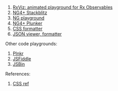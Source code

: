 1. [RxViz: animated playground for Rx Observables](https://rxviz.com/)
1. [NG4+ Stackblitz](https://stackblitz.com/edit/angular4)
1. [NG playground](http://www.angularplayground.it/)
1. [NG4+ Plunker](https://plnkr.co/edit/tpl:AvJOMERrnz94ekVua0u5?p=preview)
1. [CSS formatter](https://www.cleancss.com/css-beautify/)
1. [JSON viewer, formatter](https://codebeautify.org/jsonviewer)

Other code playgrounds:
1. [Plnkr](https://plnkr.co/edit/?p=catalogue)
1. [JSFiddle](https://jsfiddle.net/)
1. [JSBin](http://jsbin.com/?html,css,js,console,output)

References:
1. [CSS ref](https://cssreference.io/)
